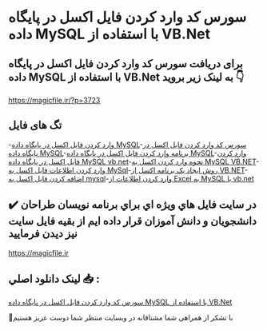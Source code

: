 #  سورس کد وارد کردن فایل اکسل در پایگاه داده MySQL با استفاده از VB.Net

## برای دریافت  سورس کد وارد کردن فایل اکسل در پایگاه داده MySQL با استفاده از VB.Net به لینک زیر بروید 👇

https://magicfile.ir/?p=3723

## تگ های فایل

-[وارد کردن فایل اکسل در پایگاه داده MySQL](https://magicfile.ir/product/%d9%88%d8%a7%d8%b1%d8%af-%da%a9%d8%b1%d8%af%d9%86-%d9%81%d8%a7%db%8c%d9%84-%d8%a7%da%a9%d8%b3%d9%84-%d8%af%d8%b1-%d9%be%d8%a7%db%8c%da%af%d8%a7%d9%87-%d8%af%d8%a7%d8%af%d9%87-mysql-%d8%a7%d8%b3%d8%aa%d9%81%d8%a7%d8%af%d9%87-vbnet/)-[سورس کد وارد کردن فایل اکسل در پایگاه داده MySQL](https://magicfile.ir/product/%d9%88%d8%a7%d8%b1%d8%af-%da%a9%d8%b1%d8%af%d9%86-%d9%81%d8%a7%db%8c%d9%84-%d8%a7%da%a9%d8%b3%d9%84-%d8%af%d8%b1-%d9%be%d8%a7%db%8c%da%af%d8%a7%d9%87-%d8%af%d8%a7%d8%af%d9%87-mysql-%d8%a7%d8%b3%d8%aa%d9%81%d8%a7%d8%af%d9%87-vbnet/)-[برنامه وارد کردن فایل اکسل در پایگاه داده MySQL](https://magicfile.ir/product/%d9%88%d8%a7%d8%b1%d8%af-%da%a9%d8%b1%d8%af%d9%86-%d9%81%d8%a7%db%8c%d9%84-%d8%a7%da%a9%d8%b3%d9%84-%d8%af%d8%b1-%d9%be%d8%a7%db%8c%da%af%d8%a7%d9%87-%d8%af%d8%a7%d8%af%d9%87-mysql-%d8%a7%d8%b3%d8%aa%d9%81%d8%a7%d8%af%d9%87-vbnet/)-[وارد کردن فایل اکسل در پایگاه داده MySQL vb.net](https://magicfile.ir/product/%d9%88%d8%a7%d8%b1%d8%af-%da%a9%d8%b1%d8%af%d9%86-%d9%81%d8%a7%db%8c%d9%84-%d8%a7%da%a9%d8%b3%d9%84-%d8%af%d8%b1-%d9%be%d8%a7%db%8c%da%af%d8%a7%d9%87-%d8%af%d8%a7%d8%af%d9%87-mysql-%d8%a7%d8%b3%d8%aa%d9%81%d8%a7%d8%af%d9%87-vbnet/)-[نحوه وارد کردن اکسل به MySQL VB.NET](https://magicfile.ir/product/%d9%88%d8%a7%d8%b1%d8%af-%da%a9%d8%b1%d8%af%d9%86-%d9%81%d8%a7%db%8c%d9%84-%d8%a7%da%a9%d8%b3%d9%84-%d8%af%d8%b1-%d9%be%d8%a7%db%8c%da%af%d8%a7%d9%87-%d8%af%d8%a7%d8%af%d9%87-mysql-%d8%a7%d8%b3%d8%aa%d9%81%d8%a7%d8%af%d9%87-vbnet/)-[وارد کردن اطلاعات فایل اکسل به MySql](https://magicfile.ir/product/%d9%88%d8%a7%d8%b1%d8%af-%da%a9%d8%b1%d8%af%d9%86-%d9%81%d8%a7%db%8c%d9%84-%d8%a7%da%a9%d8%b3%d9%84-%d8%af%d8%b1-%d9%be%d8%a7%db%8c%da%af%d8%a7%d9%87-%d8%af%d8%a7%d8%af%d9%87-mysql-%d8%a7%d8%b3%d8%aa%d9%81%d8%a7%d8%af%d9%87-vbnet/)-[روش ایجاد یک برنامه اکسل از VB.NET](https://magicfile.ir/product/%d9%88%d8%a7%d8%b1%d8%af-%da%a9%d8%b1%d8%af%d9%86-%d9%81%d8%a7%db%8c%d9%84-%d8%a7%da%a9%d8%b3%d9%84-%d8%af%d8%b1-%d9%be%d8%a7%db%8c%da%af%d8%a7%d9%87-%d8%af%d8%a7%d8%af%d9%87-mysql-%d8%a7%d8%b3%d8%aa%d9%81%d8%a7%d8%af%d9%87-vbnet/)-[اضافه کردن فایل اکسل به mysql](https://magicfile.ir/product/%d9%88%d8%a7%d8%b1%d8%af-%da%a9%d8%b1%d8%af%d9%86-%d9%81%d8%a7%db%8c%d9%84-%d8%a7%da%a9%d8%b3%d9%84-%d8%af%d8%b1-%d9%be%d8%a7%db%8c%da%af%d8%a7%d9%87-%d8%af%d8%a7%d8%af%d9%87-mysql-%d8%a7%d8%b3%d8%aa%d9%81%d8%a7%d8%af%d9%87-vbnet/)-[وارد کردن اطلاعات از Excel به MySQL با vb.net](https://magicfile.ir/product/%d9%88%d8%a7%d8%b1%d8%af-%da%a9%d8%b1%d8%af%d9%86-%d9%81%d8%a7%db%8c%d9%84-%d8%a7%da%a9%d8%b3%d9%84-%d8%af%d8%b1-%d9%be%d8%a7%db%8c%da%af%d8%a7%d9%87-%d8%af%d8%a7%d8%af%d9%87-mysql-%d8%a7%d8%b3%d8%aa%d9%81%d8%a7%d8%af%d9%87-vbnet/)

## ✔️ در سايت فايل هاي ويژه اي براي برنامه نويسان طراحان دانشجويان و دانش آموزان قرار داده ايم از بقيه فايل سايت نيز ديدن فرماييد

https://magicfile.ir


## لينک دانلود اصلي 📥 :

[ سورس کد وارد کردن فایل اکسل در پایگاه داده MySQL با استفاده از VB.Net](https://magicfile.ir/product/%d9%88%d8%a7%d8%b1%d8%af-%da%a9%d8%b1%d8%af%d9%86-%d9%81%d8%a7%db%8c%d9%84-%d8%a7%da%a9%d8%b3%d9%84-%d8%af%d8%b1-%d9%be%d8%a7%db%8c%da%af%d8%a7%d9%87-%d8%af%d8%a7%d8%af%d9%87-mysql-%d8%a7%d8%b3%d8%aa%d9%81%d8%a7%d8%af%d9%87-vbnet/) 


🙏با تشکر از همراهي شما مشتاقانه در وبسایت منتظر شما دوست عزیز هستیم

